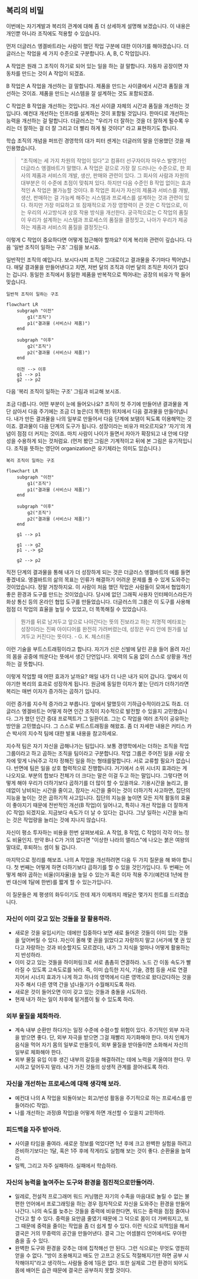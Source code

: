 ## 복리의 비밀
이번에는 자기계발과 복리의 관계에 대해 좀 더 상세하게 설명해 보겠습니다. 이 내용은 개인뿐 아니라 조직에도 적용할 수 있습니다.

먼저 더글러스 엥겔바트라는 사람이 했던 작업 구분에 대한 이야기를 해야겠습니다. 더글러스는 작업을 세 가지 수준으로 구분합니다. A, B, C 작업입니다.

A 작업은 원래 그 조직이 하기로 되어 있는 일을 하는 걸 말합니다. 자동차 공장이면 자동차를 만드는 것이 A 작업이 되겠죠.

B 작업은 A 작업을 개선하는 걸 말합니다. 제품을 만드는 사이클에서 시간과 품질을 개선하는 것이죠. 제품을 만드는 시스템을 잘 설계하는 것도 포함되겠죠.

C 작업은 B 작업을 개선하는 것입니다. 개선 사이클 자체의 시간과 품질을 개선하는 것입니다. 예컨대 개선하는 인프라를 설계하는 것이 포함될 것입니다. 한마디로 개선하는 능력을 개선하는 걸 말합니다. 더글러스는 "우리가 더 잘하는 것을 더 잘하게 될수록 우리는 더 잘하는 걸 더 잘 그리고 더 빨리 하게 될 것이다" 라고 표현하기도 합니다.

학습 조직의 개념을 퍼뜨린 경영학의 대가 피터 센게는 더글러의 말을 인용했던 것을 재인용했습니다.

> "조직에는 세 가지 차원의 작업이 있다"고 컴퓨터 선구자이자 마우스 발명가인 더글라스 엥겔바트가 말했다.
> A 작업은 겉으로 가장 잘 드러나는 수준으로, 한 회사의 제품과 서비스의 개발, 생산, 판매와 관련이 있다. 그 회사의 사람과 자원의 대부분은 이 수준에 초점이 맞춰져 있다.
> 하지만 다음 수준인 B 작업 없이는 효과적인 A 작업은 불가능할 것이다.
> B 작업은 회사가 자신의 제품과 서비스를 개발, 생산, 판매하는 걸 가능케 해주는 시스템과 프로세스를 설계하는 것과 관련이 있다.
> 하지만 가장 미묘하고 또 잠재적으로 가장 영향력이 큰 것은 C 작업으로, 이는 우리의 사고방식과 상호 작용 방식을 개선한다. 궁극적으로는 C 작업의 품질이 우리가 설계하는 시스템과 프로세스의 품질을 결정짓고, 나아가 우리가 제공하는 제품과 서비스의 품질을 결정짓는다.

이렇게 C 작업이 중요하다면 어떻게 접근해야 할까요? 이게 복리와 관련이 깊습니다. 다음 '일반 조직이 일하는 구조' 그림을 보시죠.

일반적인 조직의 예입니다. 보시다시피 조직은 그대로이고 결과물을 주기마다 찍어냅니다. 매달 결과물을 만들어낸다고 치면, 저번 달의 조직과 이번 달의 조직은 차이가 없다는 겁니다. 동일한 조직에서 동일한 제품을 반복적으로 찍어내는 공장의 비유가 딱 들어맞습니다.

`일반적 조직이 일하는 구조`
```mermaid
flowchart LR
	subgraph "이전"
		g1("조직")
		p1("결과물 (서비스나 제품)")
	end

	subgraph "이후"
		g2("조직")
		p2("결과물 (서비스나 제품)")
	end

	이전 --> 이후
	g1 --> p1
	g2 --> p2

```

다음 '복리 조직이 일하는 구조' 그림과 비교해 보시죠.

조금 다릅니다. 어떤 부분이 눈에 들어오나요? 조직이 첫 주기에 만들어낸 결과물을 계단 삼아서 다음 주기에는 조금 더 높은(더 똑똑한) 위치에서 다음 결과물을 만들어냅니다. 내가 만든 결과물을 나의 일부로 만들어서 다음 단계에 보탬이 됙도록 이용해먹는 것이죠. 결과물이 다음 단계의 도구가 됩니다. 성장이라는 비유가 떠오르지요? '자기'의 개념이 점점 더 커지는 것이죠. 마치 사람이 나이가 들면서 자아가 확장되고 내 안에 다양성을 수용하게 되는 것처럼요. (먼저 봤던 그림은 기계적이고 뒤에 본 그림은 유기적입니다. 조직을 뜻하는 영단어 organization은 유기체라는 의미도 있습니다.)

`복리 조직이 일하는 구조`

```mermaid
flowchart LR
	subgraph "이전"
		g1("조직")
		p1("결과물 (서비스나 제품)")
	end

	subgraph "이후"
		g2("조직")
		p2("결과물 (서비스나 제품)")
	end

	g1 --> p1

	g1 --> g2
	p1 -.-> g2
	
	g2 --> p2

```

직전 단계의 결과물을 통해 내가 더 성장하게 되는 것은 더글러스 엥겔바트의 예를 들면 좋겠네요. 엥겔바트의 삶의 목표는 인류가 해결하기 어려운 문제를 풀 수 있게 도와주는 것이었습니다. 정말 거창하지요. 이 사람이 처음 했던 작업은 사람들이 모여서 협업하기 좋은 환경과 도구를 만드는 것이었습니다. 당시에 없던 그래픽 사용자 인터페이스라든가 화상 통신 등의 온라인 협업 도구를 만들었습니다. 더글러스의 그룹은 이 도구를 사용해 점점 더 작업의 효율을 높일 수 있었고, 더 똑똑해질 수 있었습니다.

> 뭔가를 뒤로 남겨두고 앞으로 나아간다는 뜻의 진보라고 하는 치명적 메타포는 성장이라는 진짜 아이디어를 완전히 가려버렸는데, 성장은 우리 안에 뭔가를 남겨두고 커진다는 뜻이다. - G. K. 체스터톤

이런 기술을 부트스트래핑이라고 합니다. 자기가 신은 신발에 달린 끈을 들어 올려 자신의 몸을 공중에 띄운다는 뜻에서 생긴 단언입니다. 외력의 도움 없이 스스로 상황을 개선하는 걸 뜻합니다.

이렇게 작업할 때 어떤 효과가 날까요? 매일 내가 더 나은 내가 되어 갑니다. 앞에서 이야기한 복리의 효과로 성장하게 됩니다. 원금에 동일한 이자가 붙는 단리가 더하기라면 복리는 매번 이자가 증가하는 곱하기 입니다.

이런 증가를 지수적 증가라고 부릅니다. 앞에서 말했듯이 기하급수적이라고도 하죠. 더글러스 엥겔바트는 어떻게 하면 인간 조직이 지수적으로 발전할 수 있을지 고민했습니다. 그가 했던 인간 증대 프로젝트가 그 일환이죠. 그는 C 작업을 여러 조직이 공유하는 방안을 고민했습니다. 그 스스로 부트스트래핑을 해왔죠. 좀 더 자세한 내용은 커티스 카슨 박사의 지수적 팀에 대한 발표 내용을 참고하세요.

지수적 팀은 자기 자신을 곱해나가는 팀입니다. 보통 경영학에서는 더하는 조직을 작업 그룹이라고 하고 곱하는 조직을 팀이라고 구분합니다. 작업 그룹은 주어진 일을 사람 숫자에 맞게 나눠주고 각자 정해진 일을 하는 형태를말합니다. 서로 교류할 필요가 없습니다. 반면에 팀은 일을 상호 협력적으로 진행합니다. 거기에서 소위 시너지 효과라는 게 나오지요. 부분의 합보다 전체가 더 크다는 말은 이걸 두고 하는 말입니다. 그렇다면 어떻게 해야 우리가 더하기보다 곱하기를 더 많이 할 수 있을까요. 기용시간을 늘리고, 쓸데없이 낭비되는 시간을 줄이고, 잠자는 시간을 줄이는 것이 더하기적 사고하면, 집단의 지능을 높이는 것은 곱하기적 사고입니다. 집단의 지능을 높이면 모든 지적 활동의 효율이 좋아지기 때문에 전반적인 개선(B 작업)이 일어나고, 특히나 개선 작업을 더 잘하게(C 작업) 되겠지요. 지금보다 속도가 더 날 수 있다는 겁니다. 그냥 일하는 시간을 늘리는 것은 작업량을 늘리는 것에 지나지 않습니다.

자신이 평소 투자하는 비용을 한번 살펴보세요. A 작업, B 작업, C 작업이 각각 어느 정도 비율인지. 만약 B나 C가 거의 없다면 "이상한 나라의 앨리스"에 나오는 붉은 여왕의 말대로, 후퇴하느 셈이 될 겁니다. 

마지막으로 정리를 해보죠. 나의 A 작업을 개선하려면 다음 두 가지 질문을 해 봐야 합니다. 첫 번째는 어떻게 하면 더하기보다 곱하기를 할 수 있을 것인가입니다. 두 번째는 어떻게 해야 곱하는 비율(이자율)을 높일 수 있는가 혹은 이자 적용 주기(예컨대 1년에 한 번 대신에 1달에 한번)를 짧게 할 수 있는가입니다.

이 질문들은 제 평생의 화두이기도 한데 제가 이제까지 깨달은 몇가지 힌트를 드리곘습니다.

### 자신이 이미 갖고 있는 것들을 잘 활용하라.
- 새로운 것을 유입시키는 데에만 집중하다 보면 새로 들어온 것들이 이미 있는 것들을 덮어버릴 수 있다. 자신이 올해 몇 권을 읽었다고 자랑하지 말고 (서가에 몇 권 있다고 자랑하는 것과 비슷할지도 모르겠다), 내가 그 지식을 얼마나 어떻게 활용하는지 반성하라.
- 이미 갖고 있는 것들을 하이퍼링크로 서로 촘촘히 연결하라. 노드 간 이동 속도가 빨라질 수 있도록 고속도로를 놔라. 즉, 이미 습득한 지식, 기술, 경험 등을 서로 연결 지어서 시너지 효과가 나게 하고 하나의 영역에서 다른 영역으로 왔다갔다하는 것을 자주 해서 다른 영역 간을 넘나들기가 수월해지도록 하라.
- 새로운 것이 들어오면 이미 갖고 있는 것들과 충돌을 시도하라.
- 현재 내가 하는 일이 차후에 밑거름이 될 수 있도록 하라.

### 외부 물질을 체화하라.
- 계속 내부 순환만 하다가는 일정 수준에 수렴ㅇ할 위험이 있다. 주기적인 외부 자극을 받으면 좋다. 단, 외부 자극을 받으면 그걸 재빨리 자기화해야 한다. 마치 인체가 음식을 먹어 자기 몸의 일부로 만들듯이, 외부 물질을 받아들이면 소화해서 자신의 일부로 체화해야 한다.
- 외부 물질 유입 이후 생긴 내부의 갈등을 해결하려는 데에 노력을 기울여야 한다. 무시하고 덮어두지 말라. 내가 가진 것들의 상생적 관계를 끌어내도록 하라.

### 자신을 개선하는 프로세스에 대해 생각해 보라.
- 예컨대 나의 A 작업을 되돌아보는 회고/반성 활동을 주기적으로 하는 프로세스를 만들어라(C 작업).
- 나를 개선하는 과정(B 작업)을 어떻게 하면 개선할 수 있을지 고민하라.

### 피드백을 자주 받아라.
- 사이클 타임을 줄여라. 새로운 정보를 억었다면 1년 후에 크고 완벽한 실험을 하려고 준비하기보다는 1달, 혹은 1주 후에 작게라도 실험해 보는 것이 좋다. 순환율을 높여라.
- 일찍, 그리고 자주 실패하라. 실패에서 학습하라.

### 자신의 능력을 높여주는 도구와 환경을 점진적으로만들어라.
- 일레로, 전설적 프로그래머 워드 커닝햄은 자기의 수족을 마음대로 놀릴 수 없는 불편한 언어에서 프로그래밍을 하는 경우 점차적으로 자신을 도와주는 환경을 만들어 나간다. 나의 속도를 늦추는 것들을 중력에 비유한다면, 워드는 중력을 점점 줄여나간다고 할 수 있다. 중력을 요만큼 줄였기 때문에 그 덕으로 몸이 더 가벼워지고, 또 그 때문에 중력을 줄이는 작업을 좀 더 쉽게 할 수 있다. 이런 식으로 되먹임을 해서 결국은 거의 무중력의 공간을 만들어낸다. 결국 그는 어셈블리 언어에서도 우아한 춤을 출 수 있다.
- 완벽한 도구와 환경을 갖추는 데에 집착해선 안 된다. 그런 식으로는 무엇도 영원히 얻을 수 없다. "방이 조용해지고 배도 안 고프고 온도도 적절해지기만 하면 공부 시작해야지"라고 생각하느 사람들 중에 1등은 없다. 또한 실제로 그런 환경이 되어도 몸에 배어든 습관 때문에 결국은 공부하지 못할 것이다.